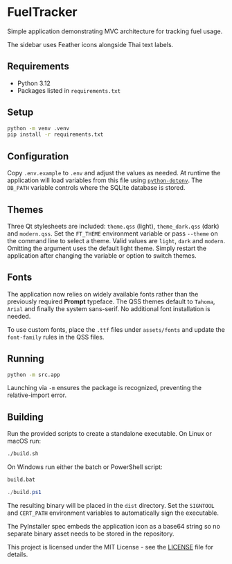 # FuelTracker

Simple application demonstrating MVC architecture for tracking fuel usage.

The sidebar uses Feather icons alongside Thai text labels.

## Requirements

- Python 3.12
- Packages listed in `requirements.txt`

## Setup

```bash
python -m venv .venv
pip install -r requirements.txt
```

## Configuration

Copy `.env.example` to `.env` and adjust the values as needed. At runtime
the application will load variables from this file using
[`python-dotenv`](https://pypi.org/project/python-dotenv/).
The `DB_PATH` variable controls where the SQLite database is stored.

## Themes

Three Qt stylesheets are included: `theme.qss` (light), `theme_dark.qss` (dark)
and `modern.qss`.
Set the `FT_THEME` environment variable or pass `--theme` on the command line
to select a theme. Valid values are `light`, `dark` and `modern`. Omitting the
argument uses the default light theme. Simply restart the application after
changing the variable or option to switch themes.

## Fonts

The application now relies on widely available fonts rather than the
previously required **Prompt** typeface. The QSS themes default to
`Tahoma`, `Arial` and finally the system sans-serif. No additional font
installation is needed.

To use custom fonts, place the `.ttf` files under `assets/fonts` and
update the `font-family` rules in the QSS files.

## Running

```bash
python -m src.app
```

Launching via `-m` ensures the package is recognized, preventing the relative-import error.

## Building

Run the provided scripts to create a standalone executable. On Linux or macOS run:

```bash
./build.sh
```

On Windows run either the batch or PowerShell script:

```bat
build.bat
```

```powershell
./build.ps1
```

The resulting binary will be placed in the `dist` directory. Set the `SIGNTOOL` and `CERT_PATH` environment variables to automatically sign the executable.

The PyInstaller spec embeds the application icon as a base64 string so no separate
binary asset needs to be stored in the repository.

This project is licensed under the MIT License - see the [LICENSE](LICENSE) file for details.
